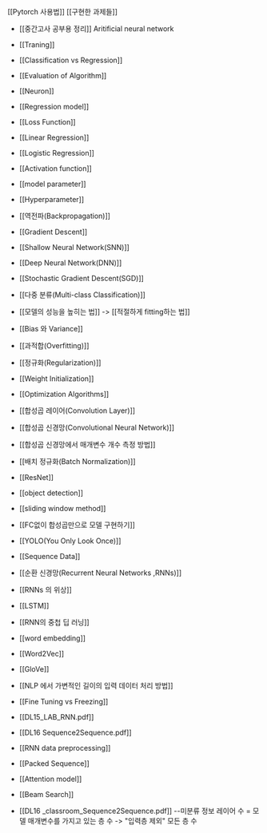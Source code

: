 [[Pytorch 사용법]]
[[구현한 과제들]]

- [[중간고사 공부용 정리]]
Aritificial neural network

- [[Traning]]
- [[Classification vs Regression]]
- [[Evaluation of Algorithm]]
- [[Neuron]]
- [[Regression model]]
- [[Loss Function]]
- [[Linear Regression]]
- [[Logistic Regression]]
- [[Activation function]]
- [[model parameter]]
- [[Hyperparameter]]
- [[역전파(Backpropagation)]]
- [[Gradient Descent]]
- [[Shallow Neural Network(SNN)]]
- [[Deep Neural Network(DNN)]]
- [[Stochastic Gradient Descent(SGD)]]
- [[다중 분류(Multi-class Classification)]]
- [[모델의 성능을 높히는 법]] -> [[적절하게 fitting하는 법]]
- [[Bias 와 Variance]]
- [[과적합(Overfitting)]]
- [[정규화(Regularization)]]
- [[Weight Initialization]]
- [[Optimization Algorithms]]
- [[합성곱 레이어(Convolution Layer)]]
- [[합성곱 신경망(Convolutional Neural Network)]]
- [[합성곱 신경망에서 매개변수 개수 측정 방법]]
- [[배치 정규화(Batch Normalization)]]


- [[ResNet]]
- [[object detection]]
- [[sliding window method]]
- [[FC없이 합성곱만으로 모델 구현하기]]
- [[YOLO(You Only Look Once)]]
- [[Sequence Data]]
- [[순환 신경망(Recurrent Neural Networks ,RNNs)]]
- [[RNNs 의 위상]]
- [[LSTM]]
- [[RNN의 중첩 딥 러닝]]
- [[word embedding]]
- [[Word2Vec]]
- [[GloVe]]
- [[NLP 에서 가변적인 길이의 입력 데이터 처리 방법]]
- [[Fine Tuning vs Freezing]]
- [[DL15_LAB_RNN.pdf]]
- [[DL16 Sequence2Sequence.pdf]]
- [[RNN data preprocessing]]
- [[Packed Sequence]]
- [[Attention model]]
- [[Beam Search]]
- [[DL16 _classroom_Sequence2Sequence.pdf]]
--미분류 정보
레이어 수 = 모델 매개변수를 가지고 있는 층 수 -> "입력층 제외" 모든 층 수